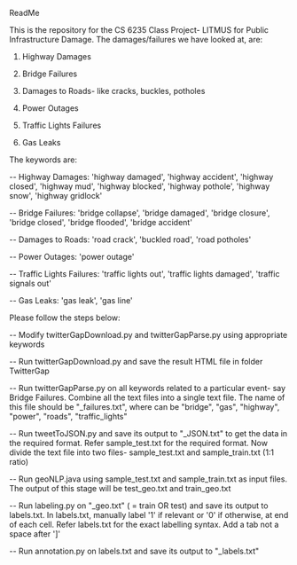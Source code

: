 ReadMe

This is the repository for the CS 6235 Class Project- LITMUS for Public Infrastructure Damage.
The damages/failures we have looked at, are:

1) Highway Damages

2) Bridge Failures

3) Damages to Roads- like cracks, buckles, potholes

4) Power Outages

5) Traffic Lights Failures

6) Gas Leaks


The keywords are:

-- Highway Damages: 'highway damaged', 'highway accident', 'highway closed', 'highway mud', 'highway blocked', 'highway pothole', 'highway snow', 'highway gridlock'

-- Bridge Failures: 'bridge collapse', 'bridge damaged', 'bridge closure', 'bridge closed', 'bridge flooded', 'bridge accident'

-- Damages to Roads: 'road crack', 'buckled road', 'road potholes'

-- Power Outages: 'power outage'

-- Traffic Lights Failures: 'traffic lights out', 'traffic lights damaged', 'traffic signals out'

-- Gas Leaks: 'gas leak', 'gas line'


Please follow the steps below:

-- Modify twitterGapDownload.py and twitterGapParse.py using appropriate keywords

-- Run twitterGapDownload.py and save the result HTML file in folder TwitterGap

-- Run twitterGapParse.py on all keywords related to a particular event- say Bridge Failures. Combine all the text files into a single text file. The name of this file should be "<infrastructure>_failures.txt", where <infrastructure> can be "bridge", "gas", "highway", "power", "roads", "traffic_lights"

-- Run tweetToJSON.py and save its output to "<infrastructure>_JSON.txt" to get the data in the required format. Refer sample_test.txt for the required format. Now divide the text file into two files- sample_test.txt and sample_train.txt (1:1 ratio)

-- Run geoNLP.java using sample_test.txt and sample_train.txt as input files. The output of this stage will be test_geo.txt and train_geo.txt

-- Run labeling.py on "<name>_geo.txt" (<name> = train OR test) and save its output to labels.txt. In labels.txt, manually label '1' if relevant or '0' if otherwise, at end of each cell. Refer labels.txt for the exact labelling syntax. Add a tab not a space after ']'

-- Run annotation.py on labels.txt and save its output to "<name>_labels.txt"
